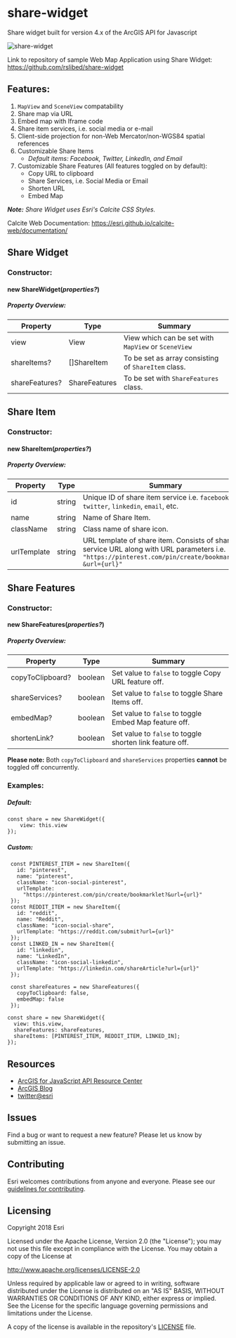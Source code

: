 # share-widget

Share widget built for version 4.x of the ArcGIS API for Javascript

![share-widget](https://github.com/ArcGIS/share-widget/blob/master/images/share-link.png)​

Link to repository of sample Web Map Application using Share Widget:
https://github.com/rslibed/share-widget

## Features:

1.  `MapView` and `SceneView` compatability
2.  Share map via URL
3.  Embed map with Iframe code
4.  Share item services, i.e. social media or e-mail
5.  Client-side projection for non-Web Mercator/non-WGS84 spatial references
6.  Customizable Share Items
    - _Default items: Facebook, Twitter, LinkedIn, and Email_
7.  Customizable Share Features (All features toggled on by default):
    - Copy URL to clipboard
    - Share Services, i.e. Social Media or Email
    - Shorten URL
    - Embed Map

***Note:** Share Widget uses Esri's Calcite CSS Styles.*

Calcite Web Documentation: https://esri.github.io/calcite-web/documentation/

## Share Widget

### Constructor:

#### new **ShareWidget(_properties?_)**

##### Property Overview:

| Property       | Type           | Summary                                             |
| -------------- | -------------- | --------------------------------------------------- |
| view           | View           | View which can be set with `MapView` or `SceneView` |
| shareItems?    | []ShareItem    | To be set as array consisting of `ShareItem` class. |
| shareFeatures? | ShareFeatures  | To be set with `ShareFeatures` class.               |

## Share Item

### Constructor:

#### new **ShareItem(_properties?_)**

##### Property Overview:

| Property    | Type   | Summary                                                                                                                                              |
| ----------- | ------ | ---------------------------------------------------------------------------------------------------------------------------------------------------- |
| id          | string | Unique ID of share item service i.e. `facebook`, `twitter`, `linkedin`, `email`, etc.                                                                |
| name        | string | Name of Share Item.                                                                                                                                  |
| className   | string | Class name of share icon.                                                                                                                            |
| urlTemplate | string | URL template of share item. Consists of share service URL along with URL parameters i.e. `"https://pinterest.com/pin/create/bookmarklet?&url={url}"` |

## Share Features

### Constructor:

#### new **ShareFeatures(_properties?_)**

##### Property Overview:

| Property        | Type    | Summary                                                  |
| --------------- | ------- | -------------------------------------------------------- |
| copyToClipboard? | boolean | Set value to `false` to toggle Copy URL feature off.     |
| shareServices?   | boolean | Set value to `false` to toggle Share Items off.          |
| embedMap?        | boolean | Set value to `false` to toggle Embed Map feature off.    |
| shortenLink?     | boolean | Set value to `false` to toggle shorten link feature off. |

**Please note:** Both `copyToClipboard` and `shareServices` properties **cannot** be toggled off concurrently.

### **Examples:**

##### Default:

```
const share = new ShareWidget({
    view: this.view
});
```

##### Custom:

```
 const PINTEREST_ITEM = new ShareItem({
   id: "pinterest",
   name: "pinterest",
   className: "icon-social-pinterest",
   urlTemplate:
     "https://pinterest.com/pin/create/bookmarklet?&url={url}"
 });
 const REDDIT_ITEM = new ShareItem({
   id: "reddit",
   name: "Reddit",
   className: "icon-social-share",
   urlTemplate: "https://reddit.com/submit?url={url}"
 });
 const LINKED_IN = new ShareItem({
   id: "linkedin",
   name: "LinkedIn",
   className: "icon-social-linkedin",
   urlTemplate: "https://linkedin.com/shareArticle?url={url}"
 });

 const shareFeatures = new ShareFeatures({
   copyToClipboard: false,
   embedMap: false
 });

const share = new ShareWidget({
  view: this.view,
  shareFeatures: shareFeatures,
  shareItems: [PINTEREST_ITEM, REDDIT_ITEM, LINKED_IN];
});
```

## Resources

* [ArcGIS for JavaScript API Resource Center](http://help.arcgis.com/en/webapi/javascript/arcgis/index.html)
* [ArcGIS Blog](http://blogs.esri.com/esri/arcgis/)
* [twitter@esri](http://twitter.com/esri)

## Issues

Find a bug or want to request a new feature?  Please let us know by submitting an issue.

## Contributing

Esri welcomes contributions from anyone and everyone. Please see our [guidelines for contributing](https://github.com/esri/contributing).

## Licensing
Copyright 2018 Esri

Licensed under the Apache License, Version 2.0 (the "License");
you may not use this file except in compliance with the License.
You may obtain a copy of the License at

   http://www.apache.org/licenses/LICENSE-2.0

Unless required by applicable law or agreed to in writing, software
distributed under the License is distributed on an "AS IS" BASIS,
WITHOUT WARRANTIES OR CONDITIONS OF ANY KIND, either express or implied.
See the License for the specific language governing permissions and
limitations under the License.

A copy of the license is available in the repository's [LICENSE](https://github.com/ArcGIS/share-widget/blob/master/LICENSE) file.
